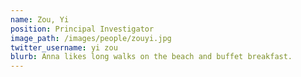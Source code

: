 ```yaml
---
name: Zou, Yi
position: Principal Investigator
image_path: /images/people/zouyi.jpg
twitter_username: yi zou
blurb: Anna likes long walks on the beach and buffet breakfast.
---
```

